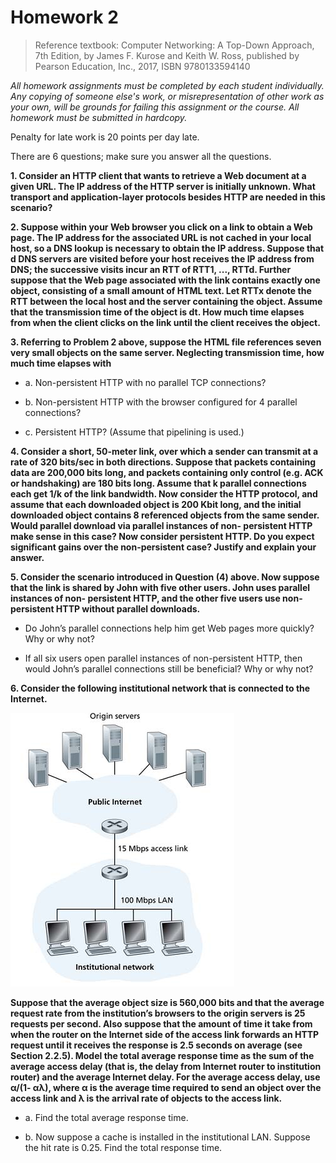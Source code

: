 # Homework 2

>Reference textbook: Computer Networking: A Top-Down Approach, 7th Edition, by James F. Kurose and Keith W. Ross, published by Pearson Education, Inc., 2017, ISBN 9780133594140

*All homework assignments must be completed by each student individually. Any copying of someone else's work, or misrepresentation of other work as your own, will be grounds for failing this assignment or the course. All homework must be submitted in hardcopy.*

Penalty for late work is 20 points per day late.

There are 6 questions; make sure you answer all the questions.

**1. Consider an HTTP client that wants to retrieve a Web document at a given URL. The IP address of the HTTP server is initially unknown. What transport and application-layer protocols besides HTTP are needed in this scenario?**




**2. Suppose within your Web browser you click on a link to obtain a Web page. The IP address for the associated URL is not cached in your local host, so a DNS lookup is necessary to obtain the IP address. Suppose that d DNS servers are visited before your host receives the IP address from DNS; the successive visits incur an RTT of RTT1, ..., RTTd. Further suppose that the Web page associated with the link contains exactly one object, consisting of a small amount of HTML text. Let RTTx denote the RTT between the local host and the server containing the object. Assume that the transmission time of the object is dt. How much time elapses from when the client clicks on the link until the client receives the object.**



**3. Referring to Problem 2 above, suppose the HTML file references seven very small objects on the same server. Neglecting transmission time, how much time elapses with**
  
  + a. Non-persistent HTTP with no parallel TCP connections?
  
  + b. Non-persistent HTTP with the browser configured for 4 parallel connections?
  
  + c. Persistent HTTP? (Assume that pipelining is used.)
  
  
  
**4. Consider a short, 50-meter link, over which a sender can transmit at a rate of 320 bits/sec in both directions. Suppose that packets containing data are 200,000 bits long, and packets containing only control (e.g. ACK or handshaking) are 180 bits long. Assume that k parallel connections each get 1/k of the link bandwidth. Now consider the HTTP protocol, and assume that each downloaded object is 200 Kbit long, and the initial downloaded object contains 8 referenced objects from the same sender. Would parallel download via parallel instances of non- persistent HTTP make sense in this case? Now consider persistent HTTP. Do you expect significant gains over the non-persistent case? Justify and explain your answer.**




**5. Consider the scenario introduced in Question (4) above. Now suppose that the link is shared by John with five other users. John uses parallel instances of non- persistent HTTP, and the other five users use non-persistent HTTP without parallel downloads.**

  + Do John’s parallel connections help him get Web pages more quickly? Why or why not?
  
  + If all six users open parallel instances of non-persistent HTTP, then would John’s parallel connections still be beneficial? Why or why not? 
  
  
  
  
**6. Consider the following institutional network that is connected to the Internet.**

![image](https://github.com/EthanRao/COMP-4320/blob/master/Homwork/IMG/Question6.jpg)

**Suppose that the average object size is 560,000 bits and that the average request rate from the institution’s browsers to the origin servers is 25 requests per second. Also suppose that the amount of time it take from when the router on the Internet side of the access link forwards an HTTP request until it receives the response is 2.5 seconds on average (see Section 2.2.5). Model the total average response time as the sum of the average access delay (that is, the delay from Internet router to institution router) and the average Internet delay. For the average access delay, use α/(1- αλ), where α is the average time required to send an object over the access link and λ is the arrival rate of objects to the access link.**


  + a. Find the total average response time.
  
  + b. Now suppose a cache is installed in the institutional LAN. Suppose the hit rate is 0.25. Find the total response time.
  
  
